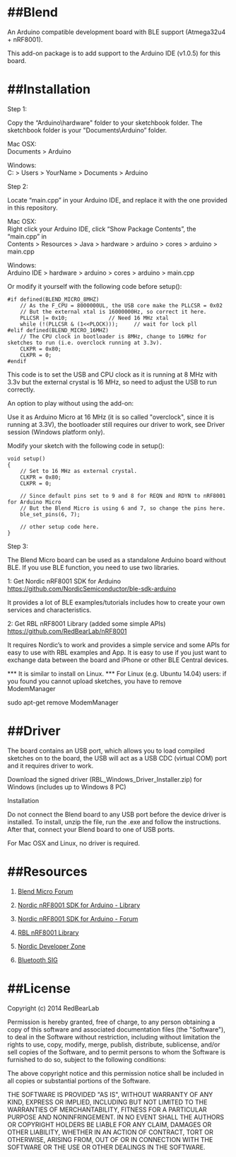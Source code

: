 ##Blend
=======


An Arduino compatible development board with BLE support (Atmega32u4 + nRF8001).

This add-on package is to add support to the Arduino IDE (v1.0.5) for this board.


##Installation
==============


Step 1:

Copy the “Arduino\hardware" folder to your sketchbook folder. The sketchbook folder is your "Documents\Arduino” folder.

Mac OSX:<br/>
Documents > Arduino

Windows:<br/>
C: > Users > YourName > Documents > Arduino

Step 2:

Locate “main.cpp” in your Arduino IDE, and replace it with the one provided in this repository.

Mac OSX:<br/>
Right click your Arduino IDE, click “Show Package Contents”, the “main.cpp” in<br/>
Contents > Resources > Java > hardware > arduino > cores > arduino > main.cpp

Windows:<br/>
Arduino IDE > hardware > arduino > cores > arduino > main.cpp

Or modify it yourself with the following code before setup():

```
#if defined(BLEND_MICRO_8MHZ)
	// As the F_CPU = 8000000UL, the USB core make the PLLCSR = 0x02
	// But the external xtal is 16000000Hz, so correct it here.
	PLLCSR |= 0x10;				// Need 16 MHz xtal
	while (!(PLLCSR & (1<<PLOCK)));		// wait for lock pll
#elif defined(BLEND_MICRO_16MHZ)
	// The CPU clock in bootloader is 8MHz, change to 16MHz for sketches to run (i.e. overclock running at 3.3v).
	CLKPR = 0x80;
	CLKPR = 0;
#endif
```

This code is to set the USB and CPU clock as it is running at 8 MHz with 3.3v but the external crystal is 16 MHz, so need to adjust the USB to run correctly.

An option to play without using the add-on:

Use it as Arduino Micro at 16 MHz (it is so called "overclock", since it is running at 3.3V), the bootloader still requires our driver to work, see Driver session (Windows platform only).

Modify your sketch with the following code in setup():

```
void setup()
{
    // Set to 16 MHz as external crystal.
    CLKPR = 0x80;
    CLKPR = 0;

    // Since default pins set to 9 and 8 for REQN and RDYN to nRF8001 for Arduino Micro
    // But the Blend Micro is using 6 and 7, so change the pins here. 
    ble_set_pins(6, 7);

    // other setup code here.
}
```

Step 3:

The Blend Micro board can be used as a standalone Arduino board without BLE. If you use BLE function, you need to use two libraries.

1: Get Nordic nRF8001 SDK for Arduino<br/>
https://github.com/NordicSemiconductor/ble-sdk-arduino

It provides a lot of BLE examples/tutorials includes how to create your own services and characteristics.

2: Get RBL nRF8001 Library (added some simple APIs)<br/>
https://github.com/RedBearLab/nRF8001

It requires Nordic’s to work and provides a simple service and some APIs for easy to use with RBL examples and App. It is easy to use if you just want to exchange data between the board and iPhone or other BLE Central devices.


*** It is similar to install on Linux.
*** For Linux (e.g. Ubuntu 14.04) users: if you found you cannot upload sketches, you have to remove ModemManager

sudo apt-get remove ModemManager


##Driver
========


The board contains an USB port, which allows you to load compiled sketches on to the board, the USB will act as a USB CDC (virtual COM) port and it requires driver to work.

Download the signed driver (RBL_Windows_Driver_Installer.zip) for Windows (includes up to Windows 8 PC)<br/>

Installation

Do not connect the Blend board to any USB port before the device driver is installed. To install, unzip the file, run the .exe and follow the instructions. After that, connect your Blend board to one of USB ports.

For Mac OSX and Linux, no driver is required.


##Resources
===========

1. [Blend Micro Forum](https://redbearlab.zendesk.com/forums/23046987-Blend-Micro)

2. [Nordic nRF8001 SDK for Arduino - Library](https://github.com/NordicSemiconductor/ble-sdk-arduino)

3. [Nordic nRF8001 SDK for Arduino - Forum](https://redbearlab.zendesk.com/forums/21921933-Nordic-nRF8001-SDK-for-Arduino)

4. [RBL nRF8001 Library](https://github.com/RedBearLab/nRF8001)

5. [Nordic Developer Zone](https://devzone.nordicsemi.com/)

6. [Bluetooth SIG](https://www.bluetooth.org/en-us)


##License
=========

Copyright (c) 2014 RedBearLab

Permission is hereby granted, free of charge, to any person obtaining a copy
of this software and associated documentation files (the "Software"), to deal 
in the Software without restriction, including without limitation the rights 
to use, copy, modify, merge, publish, distribute, sublicense, and/or sell
copies of the Software, and to permit persons to whom the Software is
furnished to do so, subject to the following conditions:

The above copyright notice and this permission notice shall be included in all
copies or substantial portions of the Software.

THE SOFTWARE IS PROVIDED "AS IS", WITHOUT WARRANTY OF ANY KIND, EXPRESS OR
IMPLIED, INCLUDING BUT NOT LIMITED TO THE WARRANTIES OF MERCHANTABILITY,
FITNESS FOR A PARTICULAR PURPOSE AND NONINFRINGEMENT. IN NO EVENT SHALL THE
AUTHORS OR COPYRIGHT HOLDERS BE LIABLE FOR ANY CLAIM, DAMAGES OR OTHER 
LIABILITY, WHETHER IN AN ACTION OF CONTRACT, TORT OR OTHERWISE, ARISING FROM,
OUT OF OR IN CONNECTION WITH THE SOFTWARE OR THE USE OR OTHER DEALINGS IN THE
SOFTWARE.
